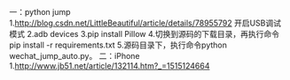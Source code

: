 一：python jump
    1.http://blog.csdn.net/LittleBeautiful/article/details/78955792
        开启USB调试模式
    2.adb devices
    3.pip install Pillow
    4.切换到源码的下载目录，再执行命令pip install -r requirements.txt
    5.源码目录下，执行命令python wechat_jump_auto.py。
 二：iPhone
    1.http://www.jb51.net/article/132114.htm?_=1515124664